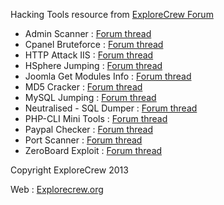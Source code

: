Hacking Tools resource from [ExploreCrew Forum](http://forum.explorecrew.org)

* Admin Scanner : [Forum thread](http://forum.explorecrew.org/index.php?topic=1345.0)
* Cpanel Bruteforce : [Forum thread](http://forum.explorecrew.org/index.php?topic=1015.0)
* HTTP Attack IIS : [Forum thread](http://forum.explorecrew.org/index.php?topic=1083.0)
* HSphere Jumping : [Forum thread](http://forum.explorecrew.org/index.php?topic=234.0)
* Joomla Get Modules Info : [Forum thread](http://forum.explorecrew.org/index.php?topic=1045.0)
* MD5 Cracker : [Forum thread](http://forum.explorecrew.org/index.php?topic=593.0)
* MySQL Jumping : [Forum thread](http://forum.explorecrew.org/index.php?topic=976.0)
* Neutralised - SQL Dumper : [Forum thread](http://forum.explorecrew.org/index.php?topic=1362.0)
* PHP-CLI Mini Tools : [Forum thread](http://forum.explorecrew.org/index.php?topic=1507.0)
* Paypal Checker : [Forum thread](http://forum.explorecrew.org/index.php?topic=160.0)
* Port Scanner : [Forum thread](http://forum.explorecrew.org/index.php?topic=1287.0)
* ZeroBoard Exploit : [Forum thread](http://forum.explorecrew.org/index.php?topic=1233.0)


Copyright ExploreCrew 2013

Web : [Explorecrew.org](http://forum.explorecrew.org)
